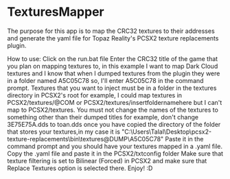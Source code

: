 # TexturesMapper 
The purpose for this app is to map the CRC32 textures to their addresses and generate the yaml file for Topaz Reality's PCSX2 texture replacements plugin.

How to use:
Click on the run.bat file 
Enter the CRC32 title of the game that you plan on mapping textures to, in this example I want to map Dark Cloud textures and I know that when I dumped textures from the plugin they were in a folder named A5C05C78 so, I'll enter A5C05C78 in the command prompt.
Textures that you want to inject must be in a folder in the textures directory in PCSX2's root for example, I could map textures in PCSX2/textures/@COM or PCSX2/textures/insertfoldernamehere but I can't map to PCSX2/textures.
You must not change the names of the textures to something other than their dumped titles for example, don't change 3E75E75A.dds to toan.dds
once you have copied the directory of the folder that stores your textures,in my case it is "C:\Users\Talal\Desktop\pcsx2-texture-replacements\bin\textures\@DUMP\A5C05C78"
Paste it in the command prompt and you should have your textures mapped in a .yaml file.
Copy the .yaml file and paste it in the PCSX2/txtconfig folder
Make sure that texture filtering is set to Bilinear (Forced) in PCSX2 and make sure that Replace Textures option is selected there.
Enjoy! :D

